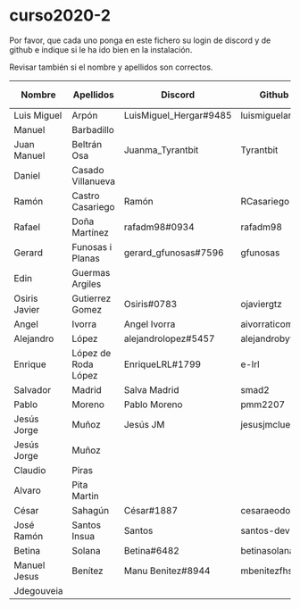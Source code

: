 # curso2020-2

Por favor, que cada uno ponga en este fichero su login de discord y de github e indique si le ha ido bien en la instalación.

Revisar también si el nombre y apellidos son correctos.

| Nombre | Apellidos | Discord | Github | Instalación (SI/NO) | Git (SI/NO) |
| -- | -- | -- | -- | -- | -- |
| Luis Miguel | Arpón | LuisMiguel_Hergar#9485 | luismiguelarpon | SI | SI |
| Manuel | Barbadillo | | | | |
| Juan Manuel | Beltrán Osa | Juanma_Tyrantbit | Tyrantbit | SI | SI |
| Daniel | Casado Villanueva | | | | |
| Ramón | Castro Casariego |Ramón|RCasariego|Si|Si|
| Rafael | Doña Martínez | rafadm98#0934 | rafadm98 | SI | SI |
| Gerard | Funosas i Planas | gerard_gfunosas#7596 | gfunosas | SI | SI |
| Edin | Guermas Argiles | | | | |
| Osiris Javier | Gutierrez Gomez | Osiris#0783 | ojaviergtz | SI | SI |
| Angel | Ivorra | Angel Ivorra | aivorraticomsa | SI | SI |
| Alejandro | López | alejandrolopez#5457 | alejandrobyte | SI | SI |
| Enrique | López de Roda López | EnriqueLRL#1799 | e-lrl | SI | SI |
| Salvador | Madrid | Salva Madrid | smad2 | SI | SI |
| Pablo | Moreno | Pablo Moreno | pmm2207 | SI | SI |
| Jesús Jorge | Muñoz |Jesús JM |jesusjmclue |SI |SI |
| Jesús Jorge | Muñoz | | | | |
| Claudio | Piras | | | | |
| Alvaro | Pita Martin | | | | |
| César | Sahagún | César#1887 | cesaraeodoo | SI | SI |
| José Ramón | Santos Insua | Santos | santos-dev | SI | SI |
| Betina | Solana | Betina#6482 | betinasolana | SI | SI |
| Manuel Jesus | Benítez | Manu Benitez#8944 | mbenitezfhs | SI | SI |
| Jdegouveia | | | | | |
